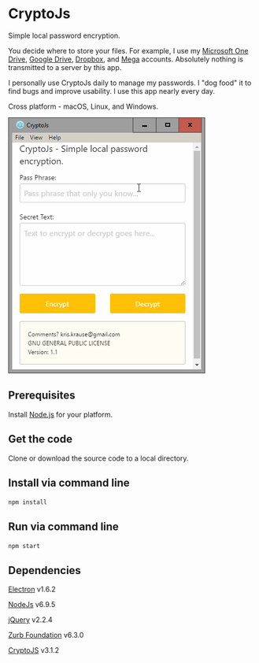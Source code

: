 # CryptoJs
Simple local password encryption.

You decide where to store your files.  For example, I use my [Microsoft One Drive](http://onedrive.live.com/), [Google Drive](https://www.google.com/drive), [Dropbox](https://www.dropbox.com/), and [Mega](https://mega.nz/) accounts.  Absolutely nothing is transmitted to a server by this app.

I personally use CryptoJs daily to manage my passwords.  I "dog food" it to find bugs and improve usability.  I use this app nearly every day.

Cross platform - macOS, Linux, and Windows.

![Screenshot](https://github.com/dragthor/cryptojs/blob/master/screenshots/screenshot.png?raw=true)

## Prerequisites 
Install [Node.js](https://nodejs.org/en/) for your platform.

## Get the code
Clone or download the source code to a local directory.

## Install via command line
`npm install`

## Run via command line
`npm start`

## Dependencies

[Electron](http://electron.atom.io/) v1.6.2

[NodeJs](https://nodejs.org) v6.9.5

[jQuery](http://jquery.com/) v2.2.4

[Zurb Foundation](http://foundation.zurb.com/) v6.3.0

[CryptoJS](https://code.google.com/archive/p/crypto-js/) v3.1.2